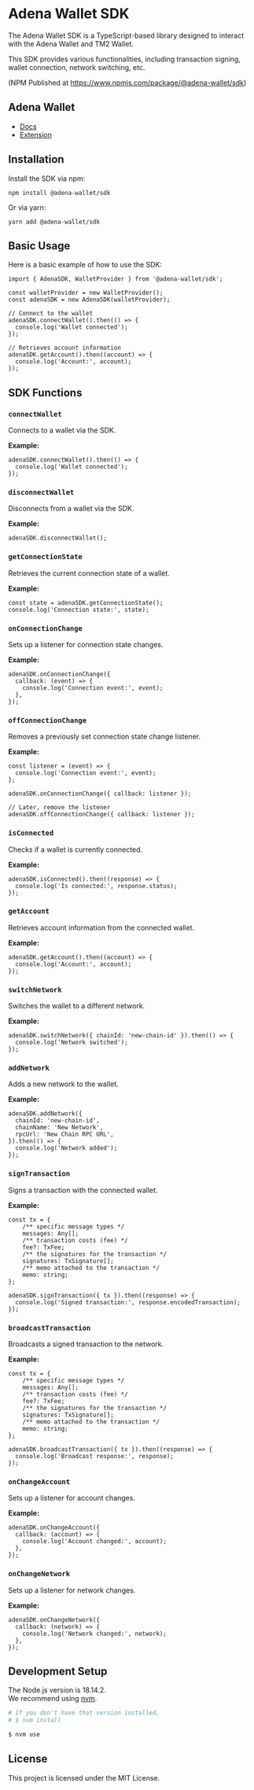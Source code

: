 # Adena Wallet SDK

The Adena Wallet SDK is a TypeScript-based library designed to interact with the Adena Wallet and TM2 Wallet.

This SDK provides various functionalities, including transaction signing, wallet connection, network switching, etc.

(NPM Published at https://www.npmjs.com/package/@adena-wallet/sdk)

## Adena Wallet

- [Docs](https://docs.adena.app)
- [Extension](https://www.adena.app/)

## Installation

Install the SDK via npm:

```
npm install @adena-wallet/sdk
```

Or via yarn:

```
yarn add @adena-wallet/sdk
```

## Basic Usage

Here is a basic example of how to use the SDK:

```
import { AdenaSDK, WalletProvider } from '@adena-wallet/sdk';

const walletProvider = new WalletProvider();
const adenaSDK = new AdenaSDK(walletProvider);

// Connect to the wallet
adenaSDK.connectWallet().then(() => {
  console.log('Wallet connected');
});

// Retrieves account information
adenaSDK.getAccount().then((account) => {
  console.log('Account:', account);
});
```

## SDK Functions

### `connectWallet`

Connects to a wallet via the SDK.

**Example:**

```
adenaSDK.connectWallet().then(() => {
  console.log('Wallet connected');
});
```

### `disconnectWallet`

Disconnects from a wallet via the SDK.

**Example:**

```
adenaSDK.disconnectWallet();
```

### `getConnectionState`

Retrieves the current connection state of a wallet.

**Example:**

```
const state = adenaSDK.getConnectionState();
console.log('Connection state:', state);
```

### `onConnectionChange`

Sets up a listener for connection state changes.

**Example:**

```
adenaSDK.onConnectionChange({
  callback: (event) => {
    console.log('Connection event:', event);
  },
});
```

### `offConnectionChange`

Removes a previously set connection state change listener.

**Example:**

```
const listener = (event) => {
  console.log('Connection event:', event);
};

adenaSDK.onConnectionChange({ callback: listener });

// Later, remove the listener
adenaSDK.offConnectionChange({ callback: listener });
```

### `isConnected`

Checks if a wallet is currently connected.

**Example:**

```
adenaSDK.isConnected().then((response) => {
  console.log('Is connected:', response.status);
});
```

### `getAccount`

Retrieves account information from the connected wallet.

**Example:**

```
adenaSDK.getAccount().then((account) => {
  console.log('Account:', account);
});
```

### `switchNetwork`

Switches the wallet to a different network.

**Example:**

```
adenaSDK.switchNetwork({ chainId: 'new-chain-id' }).then(() => {
  console.log('Network switched');
});
```

### `addNetwork`

Adds a new network to the wallet.

**Example:**

```
adenaSDK.addNetwork({
  chainId: 'new-chain-id',
  chainName: 'New Network',
  rpcUrl: 'New Chain RPC URL',
}).then(() => {
  console.log('Network added');
});
```

### `signTransaction`

Signs a transaction with the connected wallet.

**Example:**

```
const tx = {
    /** specific message types */
    messages: Any[];
    /** transaction costs (fee) */
    fee?: TxFee;
    /** the signatures for the transaction */
    signatures: TxSignature[];
    /** memo attached to the transaction */
    memo: string;
};

adenaSDK.signTransaction({ tx }).then((response) => {
  console.log('Signed transaction:', response.encodedTransaction);
});
```

### `broadcastTransaction`

Broadcasts a signed transaction to the network.

**Example:**

```
const tx = {
    /** specific message types */
    messages: Any[];
    /** transaction costs (fee) */
    fee?: TxFee;
    /** the signatures for the transaction */
    signatures: TxSignature[];
    /** memo attached to the transaction */
    memo: string;
};

adenaSDK.broadcastTransaction({ tx }).then((response) => {
  console.log('Broadcast response:', response);
});
```

### `onChangeAccount`

Sets up a listener for account changes.

**Example:**

```
adenaSDK.onChangeAccount({
  callback: (account) => {
    console.log('Account changed:', account);
  },
});
```

### `onChangeNetwork`

Sets up a listener for network changes.

**Example:**

```
adenaSDK.onChangeNetwork({
  callback: (network) => {
    console.log('Network changed:', network);
  },
});
```

## Development Setup

The Node.js version is 18.14.2.  
We recommend using [nvm](https://github.com/nvm-sh/nvm).

```bash
# If you don't have that version installed,
# $ nvm install

$ nvm use
```

## License

This project is licensed under the MIT License.

